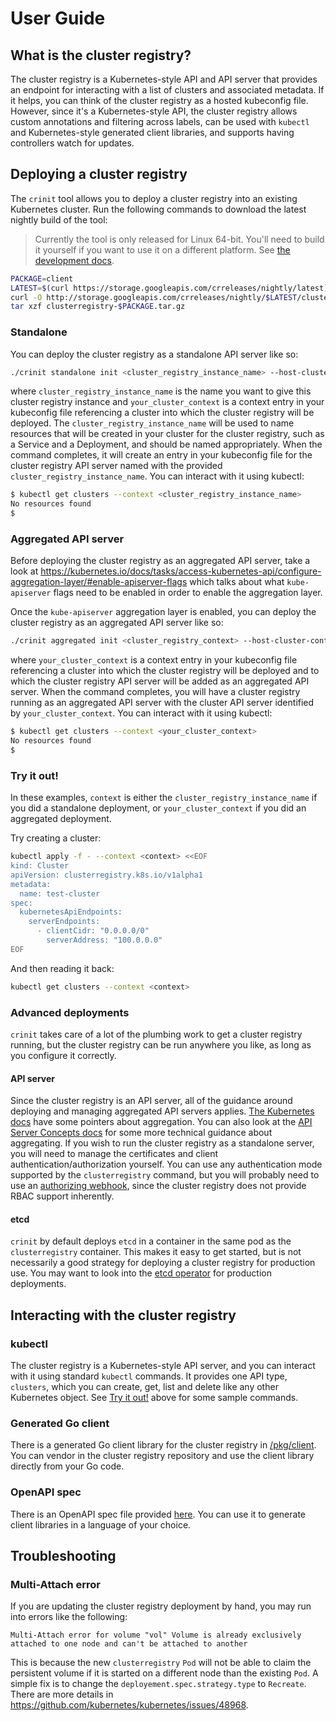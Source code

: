 # User Guide

## What is the cluster registry?

The cluster registry is a Kubernetes-style API and API server that provides an
endpoint for interacting with a list of clusters and associated metadata. If it
helps, you can think of the cluster registry as a hosted kubeconfig file.
However, since it's a Kubernetes-style API, the cluster registry allows custom
annotations and filtering across labels, can be used with `kubectl` and
Kubernetes-style generated client libraries, and supports having controllers
watch for updates.

## Deploying a cluster registry

The `crinit` tool allows you to deploy a cluster registry into an existing
Kubernetes cluster. Run the following commands to download the latest nightly
build of the tool:

> Currently the tool is only released for Linux 64-bit. You'll need to build it
> yourself if you want to use it on a different platform. See
> [the development docs](development.md#Building-crinit).

```sh
PACKAGE=client
LATEST=$(curl https://storage.googleapis.com/crreleases/nightly/latest)
curl -O http://storage.googleapis.com/crreleases/nightly/$LATEST/clusterregistry-$PACKAGE.tar.gz
tar xzf clusterregistry-$PACKAGE.tar.gz
```

### Standalone

You can deploy the cluster registry as a standalone API server like so:

```sh
./crinit standalone init <cluster_registry_instance_name> --host-cluster-context=<your_cluster_context>
```

where `cluster_registry_instance_name` is the name you want to give this cluster
registry instance and `your_cluster_context` is a context entry in your
kubeconfig file referencing a cluster into which the cluster registry will be
deployed. The `cluster_registry_instance_name` will be used to name resources
that will be created in your cluster for the cluster registry, such as a Service
and a Deployment, and should be named appropriately. When the command completes,
it will create an entry in your kubeconfig file for the cluster registry API
server named with the provided `cluster_registry_instance_name`.
You can interact with it using kubectl:

```sh
$ kubectl get clusters --context <cluster_registry_instance_name>
No resources found
$
```

### Aggregated API server

Before deploying the cluster registry as an aggregated API server, take a look at
https://kubernetes.io/docs/tasks/access-kubernetes-api/configure-aggregation-layer/#enable-apiserver-flags
which talks about what `kube-apiserver` flags need to be enabled in order to
enable the aggregation layer.

Once the `kube-apiserver` aggregation layer is enabled, you can deploy the
cluster registry as an aggregated API server like so:

```sh
./crinit aggregated init <cluster_registry_context> --host-cluster-context=<your_cluster_context>
```

where `your_cluster_context` is a context entry in your kubeconfig file
referencing a cluster into which the cluster registry will be deployed and to
which the cluster registry API server will be added as an aggregated API server.
When the command completes, you will have a cluster registry running as an
aggregated API server with the cluster API server identified by
`your_cluster_context`. You can interact with it using kubectl:

```sh
$ kubectl get clusters --context <your_cluster_context>
No resources found
$
```

### Try it out!

In these examples, `context` is either the `cluster_registry_instance_name` if
you did a standalone deployment, or `your_cluster_context` if you did an
aggregated deployment.

Try creating a cluster:

```sh
kubectl apply -f - --context <context> <<EOF
kind: Cluster
apiVersion: clusterregistry.k8s.io/v1alpha1
metadata:
  name: test-cluster
spec:
  kubernetesApiEndpoints:
    serverEndpoints:
      - clientCidr: "0.0.0.0/0"
        serverAddress: "100.0.0.0"
EOF
```

And then reading it back:

```sh
kubectl get clusters --context <context>
```

### Advanced deployments

`crinit` takes care of a lot of the plumbing work to get a cluster registry
running, but the cluster registry can be run anywhere you like, as long as you
configure it correctly.

#### API server
Since the cluster registry is an API server, all of the guidance around
deploying and managing aggregated API servers applies.
[The Kubernetes docs](https://kubernetes.io/docs/concepts/api-extension/apiserver-aggregation/)
have some pointers about aggregation. You can also look at the
[API Server Concepts docs](https://github.com/kubernetes-incubator/apiserver-builder/tree/master/docs/concepts)
for some more technical guidance about aggregating. If you wish to run the
cluster registry as a standalone server, you will need to manage the
certificates and client authentication/authorization yourself. You can use any
authentication mode supported by the `clusterregistry` command, but you will
probably need to use an
[authorizing webhook](https://kubernetes.io/docs/admin/authorization/webhook/),
since the cluster registry does not provide RBAC support inherently.

#### etcd

`crinit` by default deploys `etcd` in a container in the same pod as the
`clusterregistry` container. This makes it easy to get started, but is not
necessarily a good strategy for deploying a cluster registry for production use.
You may want to look into the
[etcd operator](https://github.com/coreos/etcd-operator) for production
deployments.

## Interacting with the cluster registry

### kubectl

The cluster registry is a Kubernetes-style API server, and you can interact with
it using standard `kubectl` commands. It provides one API type, `clusters`,
which you can create, get, list and delete like any other Kubernetes object. See
[Try it out!](#try-it-out) above for some sample commands.

### Generated Go client

There is a generated Go client library for the cluster registry in
[/pkg/client](/pkg/client). You can vendor in the cluster registry repository
and use the client library directly from your Go code.

### OpenAPI spec

There is an OpenAPI spec file provided [here](/api/swagger.json). You can use
it to generate client libraries in a language of your choice.

## Troubleshooting

### Multi-Attach error

If you are updating the cluster registry deployment by hand, you may run into
errors like the following:

```
Multi-Attach error for volume "vol" Volume is already exclusively attached to one node and can't be attached to another
```

This is because the new `clusterregistry` `Pod` will not be able to claim the
persistent volume if it is started on a different node than the existing `Pod`.
A simple fix is to change the `deployement.spec.strategy.type` to `Recreate`.
There are more details in https://github.com/kubernetes/kubernetes/issues/48968.
